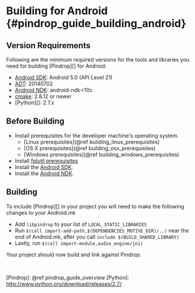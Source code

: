 Building for Android    {#pindrop_guide_building_android}
====================

## Version Requirements

Following are the minimum required versions for the tools and libraries you
need for building [Pindrop][] for Android:

  * [Android SDK][]: Android 5.0 (API Level 21)
  * [ADT][]: 20140702
  * [Android NDK][]: android-ndk-r10c
  * [cmake][]: 2.8.12 or newer
  * [Python][]: 2.7.x

## Before Building

  * Install prerequisites for the developer machine's operating system.
      * [Linux prerequisites](@ref building_linux_prerequisites)
      * [OS X prerequisites](@ref building_osx_prerequisites)
      * [Windows prerequisites](@ref building_windows_prerequisites)
  * Install [fplutil prerequisites][]
  * Install the [Android SDK][].
  * Install the [Android NDK][].

## Building

To include [Pindrop][] in your project you will need to make the following
changes to your Android.mk

  * Add `libpindrop` to your list of `LOCAL_STATIC_LIBRARIES`
  * Run `$(call import-add-path,$(DEPENDENCIES_MOTIVE_DIR)/..)` near the end of
    Android.mk, after you call `include $(BUILD_SHARED_LIBRARY)`
  * Lastly, run `$(call import-module,audio_engine/jni)`

Your project should now build and link against Pindrop.

<br>

  [ADT]: http://developer.android.com/tools/sdk/eclipse-adt.html
  [Android NDK]: http://developer.android.com/tools/sdk/ndk/index.html
  [Android SDK]: http://developer.android.com/sdk/index.html
  [cmake]: http://www.cmake.org/
  [fplutil prerequisites]: http://google.github.io/fplutil/fplutil_prerequisites.html
  [fplutil]: http://google.github.io/fplutil
  [Pindrop]: @ref pindrop_guide_overview
  [Python]: http://www.python.org/download/releases/2.7/
